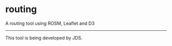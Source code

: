 routing
=======

A routing tool using ROSM, Leaflet and D3

_______

This tool is being developed by JDS.
